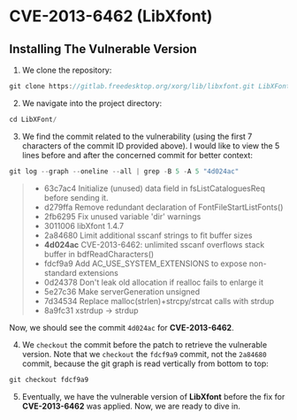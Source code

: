 # CVE-2013-6462 (LibXfont)

## Installing The Vulnerable Version

1. We clone the repository:

```C
git clone https://gitlab.freedesktop.org/xorg/lib/libxfont.git LibXFont
```

2. We navigate into the project directory:

```C
cd LibXFont/
```

3. We find the commit related to the vulnerability (using the first 7 characters of the commit ID provided above). I would like to view the 5 lines before and after the concerned commit for better context:

```C
git log --graph --oneline --all | grep -B 5 -A 5 "4d024ac"
```

> * 63c7ac4 Initialize (unused) data field in fsListCataloguesReq before sending it.
> * d279ffa Remove redundant declaration of FontFileStartListFonts()
> * 2fb6295 Fix unused variable 'dir' warnings
> * 3011006 libXfont 1.4.7
> * 2a84680 Limit additional sscanf strings to fit buffer sizes
> * **4d024ac** CVE-2013-6462: unlimited sscanf overflows stack buffer in bdfReadCharacters()
> * fdcf9a9 Add AC_USE_SYSTEM_EXTENSIONS to expose non-standard extensions
> * 0d24378 Don't leak old allocation if realloc fails to enlarge it
> * 5e27c36 Make serverGeneration unsigned
> * 7d34534 Replace malloc(strlen)+strcpy/strcat calls with strdup
> * 8a9fc31 xstrdup -> strdup

Now, we should see the commit `4d024ac` for **CVE-2013-6462**.

4. We `checkout` the commit before the patch to retrieve the vulnerable version. Note that we `checkout` the `fdcf9a9` commit, not the `2a84680` commit, because the git graph is read vertically from bottom to top:

```C
git checkout fdcf9a9
```

5. Eventually, we have the vulnerable version of **LibXfont** before the fix for **CVE-2013-6462** was applied. Now, we are ready to dive in.
